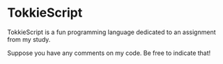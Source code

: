 # TokkieScript
TokkieScript is a fun programming language dedicated to an assignment from my study.

Suppose you have any comments on my code. Be free to indicate that!
